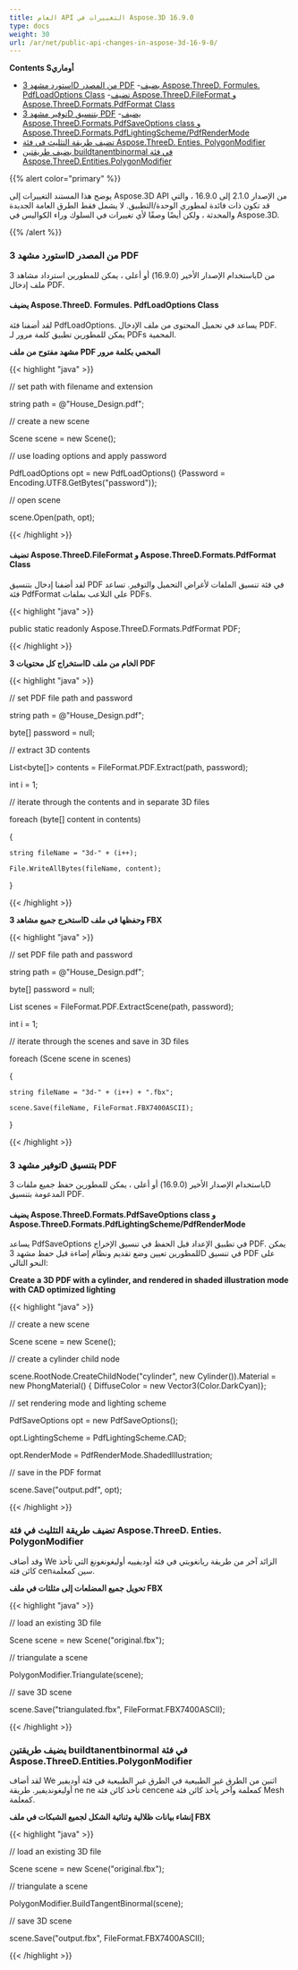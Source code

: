 ```yaml
---
title: العام API التغييرات في Aspose.3D 16.9.0
type: docs
weight: 30
url: /ar/net/public-api-changes-in-aspose-3d-16-9-0/
---
```

**Contents Sأوماري**

- [استورد مشهد 3D من المصدر PDF](#PublicAPIChangesinAspose.3D16.9.0-Import3DScenefromtheSourcePDF) 
-[يضيف Aspose.ThreeD. Formules. PdfLoadOptions Class](#PublicAPIChangesinAspose.3D16.9.0-AddsAspose.ThreeD.Formats.PdfLoadOptionsClass)
-[تضيف Aspose.ThreeD.FileFormat و Aspose.ThreeD.Formats.PdfFormat Class](#PublicAPIChangesinAspose.3D16.9.0-AddsAspose.ThreeD.FileFormatandAspose.ThreeD.Formats.PdfFormatClass)
- [توفير مشهد 3D بتنسيق PDF](#PublicAPIChangesinAspose.3D16.9.0-Savea3DSceneinthePDFFormat) 
-[يضيف Aspose.ThreeD.Formats.PdfSaveOptions class و Aspose.ThreeD.Formats.PdfLightingScheme/PdfRenderMode](#PublicAPIChangesinAspose.3D16.9.0-AddsAspose.ThreeD.Formats.PdfSaveOptionsclassandAspose.ThreeD.Formats.PdfLightingScheme/PdfRenderModeEnums)
- [تضيف طريقة التثليث في فئة Aspose.ThreeD. Enties. PolygonModifier](#PublicAPIChangesinAspose.3D16.9.0-AddsTriangulateMethodintheAspose.ThreeD.Entities.PolygonModifierClass)
- [يضيف طريقتين buildtanentbinormal في فئة Aspose.ThreeD.Entities.PolygonModifier](#PublicAPIChangesinAspose.3D16.9.0-AddstwoBuildTangentBinormalMethodsintheAspose.ThreeD.Entities.PolygonModifierClass)

{{% alert color="primary" %}} 

يوضح هذا المستند التغييرات إلى Aspose.3D API من الإصدار 2.1.0 إلى 16.9.0 ، والتي قد تكون ذات فائدة لمطوري الوحدة/التطبيق. لا يشمل فقط الطرق العامة الجديدة والمحدثة ، ولكن أيضًا وصفًا لأي تغييرات في السلوك وراء الكواليس في Aspose.3D.

{{% /alert %}} 
###  **استورد مشهد 3D من المصدر PDF**
باستخدام الإصدار الأخير (16.9.0) أو أعلى ، يمكن للمطورين استرداد مشاهد 3D من ملف إدخال PDF.
####  **يضيف Aspose.ThreeD. Formules. PdfLoadOptions Class**
لقد أضفنا فئة PdfLoadOptions. يساعد في تحميل المحتوى من ملف الإدخال PDF. يمكن للمطورين تطبيق كلمة مرور لـ PDFs المحمية.

**مشهد مفتوح من ملف PDF المحمي بكلمة مرور**

{{< highlight "java" >}}

 // set path with filename and extension 

string path = @"House_Design.pdf";

// create a new scene

Scene scene = new Scene();

// use loading options and apply password

PdfLoadOptions opt = new PdfLoadOptions() {Password = Encoding.UTF8.GetBytes("password")};

// open scene

scene.Open(path, opt);

{{< /highlight >}}
####  **تضيف Aspose.ThreeD.FileFormat و Aspose.ThreeD.Formats.PdfFormat Class**
لقد أضفنا إدخال بتنسيق PDF في فئة تنسيق الملفات لأغراض التحميل والتوفير. تساعد فئة PdfFormat على التلاعب بملفات PDFs.

{{< highlight "java" >}}

 public static readonly Aspose.ThreeD.Formats.PdfFormat PDF;

{{< /highlight >}}

**استخراج كل محتويات 3D الخام من ملف PDF**

{{< highlight "java" >}}

 // set PDF file path and password

string path = @"House_Design.pdf";

byte[] password = null;

// extract 3D contents

List<byte[]> contents = FileFormat.PDF.Extract(path, password);

int i = 1;

// iterate through the contents and in separate 3D files

foreach (byte[] content in contents)

{

    string fileName = "3d-" + (i++);

    File.WriteAllBytes(fileName, content);

}

{{< /highlight >}}

**استخرج جميع مشاهد 3D وحفظها في ملف FBX**

{{< highlight "java" >}}

 // set PDF file path and password

string path = @"House_Design.pdf";

byte[] password = null;

List<Scene> scenes = FileFormat.PDF.ExtractScene(path, password);

int i = 1;

// iterate through the scenes and save in 3D files

foreach (Scene scene in scenes)

{

    string fileName = "3d-" + (i++) + ".fbx";

    scene.Save(fileName, FileFormat.FBX7400ASCII);

}

{{< /highlight >}}
###  **توفير مشهد 3D بتنسيق PDF**
باستخدام الإصدار الأخير (16.9.0) أو أعلى ، يمكن للمطورين حفظ جميع ملفات 3D المدعومة بتنسيق PDF.
####  **يضيف Aspose.ThreeD.Formats.PdfSaveOptions class و Aspose.ThreeD.Formats.PdfLightingScheme/PdfRenderMode**
يساعد PdfSaveOptions في تطبيق الإعداد قبل الحفظ في تنسيق الإخراج PDF. يمكن للمطورين تعيين وضع تقديم ونظام إضاءة قبل حفظ مشهد 3D في تنسيق PDF على النحو التالي:

**Create a 3D PDF with a cylinder, and rendered in shaded illustration mode with CAD optimized lighting**

{{< highlight "java" >}}

 // create a new scene

Scene scene = new Scene();

// create a cylinder child node

scene.RootNode.CreateChildNode("cylinder", new Cylinder()).Material = new PhongMaterial() { DiffuseColor = new Vector3(Color.DarkCyan)};

// set rendering mode and lighting scheme

PdfSaveOptions opt = new PdfSaveOptions();

opt.LightingScheme = PdfLightingScheme.CAD;

opt.RenderMode = PdfRenderMode.ShadedIllustration;

// save in the PDF format

scene.Save("output.pdf", opt);

{{< /highlight >}}
###  **تضيف طريقة التثليث في فئة Aspose.ThreeD. Enties. PolygonModifier**
وقد أضاف We الزائد آخر من طريقة ريانغويتي في فئة أوديفييه أوليغونغونغ التي تأخذ كائن فئة cenسين كمعلمة.

**تحويل جميع المضلعات إلى مثلثات في ملف FBX**

{{< highlight "java" >}}

 // load an existing 3D file

Scene scene = new Scene("original.fbx");

// triangulate a scene

PolygonModifier.Triangulate(scene);

// save 3D scene

scene.Save("triangulated.fbx", FileFormat.FBX7400ASCII);

{{< /highlight >}}
###  **يضيف طريقتين buildtanentbinormal في فئة Aspose.ThreeD.Entities.PolygonModifier**
لقد أضاف We اثنين من الطرق غير الطبيعية في الطرق غير الطبيعية في فئة أوديفير أوليغونديفير. طريقة ne ne تأخذ كائن فئة cencene كمعلمة وآخر يأخذ كائن فئة Mesh كمعلمة.

**إنشاء بيانات ظلالية وثنائية الشكل لجميع الشبكات في ملف FBX**

{{< highlight "java" >}}

 // load an existing 3D file

Scene scene = new Scene("original.fbx");

// triangulate a scene

PolygonModifier.BuildTangentBinormal(scene);

// save 3D scene

scene.Save("output.fbx", FileFormat.FBX7400ASCII);

{{< /highlight >}}
